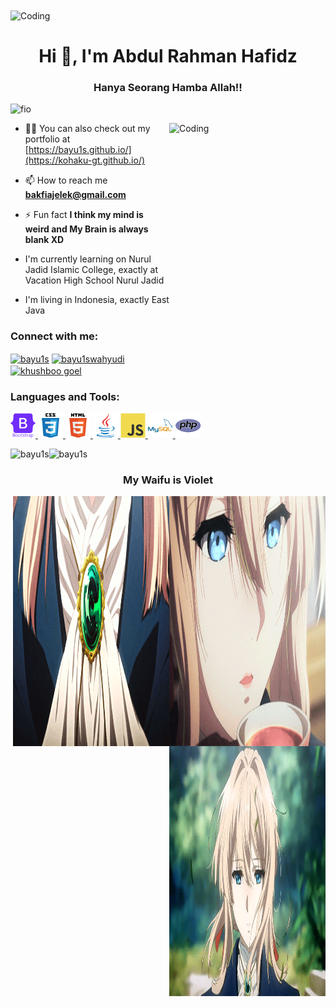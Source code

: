 <img alt="Coding" width="1000" height="300" align="center" src="f.gif">
<h1 align="center">Hi 👋, I'm Abdul Rahman Hafidz </h1>
<h3 align="center"> Hanya Seorang Hamba Allah!!</h3>

<p align="left"> <img src="https://komarev.com/ghpvc/?username=bayu1s&label=Profile%20views&color=129e00&style=plastic" alt="fio" /> </p>
<img align="right" alt="Coding" width="250" height="400" src="fio.png">


- 👨‍💻 You can also check out my portfolio at [https://bayu1s.github.io/](https://kohaku-gt.github.io/)

- 📫 How to reach me **bakfiajelek@gmail.com**

- ⚡ Fun fact **I think my mind is weird and My Brain is always blank XD**
  
-  I'm currently learning on Nurul Jadid Islamic College, exactly at Vacation High School Nurul Jadid

-  I'm living in Indonesia, exactly East Java


<h3 align="left">Connect with me:</h3>
<p align="left">

<a href="https://www.linkedin.com/in/kohaku-gt-761457226/" target="blank"><img align="center" src="https://cdn.jsdelivr.net/npm/simple-icons@3.0.1/icons/linkedin.svg" alt="bayu1s" height="30" width="40" /></a>
<a href="https://instagram.com/bayu1swahyudi" target="blank"><img align="center" src="https://cdn.jsdelivr.net/npm/simple-icons@3.0.1/icons/instagram.svg" alt="bayu1swahyudi" height="30" width="40" /></a>
<a href="https://www.youtube.com/channel/UCW2lyQoXMYUvRk8JpYNNcJw" target="blank"><img align="center" src="https://cdn.jsdelivr.net/npm/simple-icons@3.0.1/icons/youtube.svg" alt="khushboo goel" height="30" width="40" /></a>

</p>

<h3 align="left">Languages and Tools:</h3>
<p align="left"> 
  <a href="https://getbootstrap.com" target="_blank" rel="noreferrer"> 
    <img src="https://raw.githubusercontent.com/devicons/devicon/master/icons/bootstrap/bootstrap-plain-wordmark.svg" alt="bootstrap" width="40" height="40"/> 
  </a> 
  <a href="https://www.w3schools.com/css/" target="_blank" rel="noreferrer"> 
    <img src="https://raw.githubusercontent.com/devicons/devicon/master/icons/css3/css3-original-wordmark.svg" alt="css3" width="40" height="40"/> 
  </a> 
  <a href="https://www.w3.org/html/" target="_blank" rel="noreferrer"> 
    <img src="https://raw.githubusercontent.com/devicons/devicon/master/icons/html5/html5-original-wordmark.svg" alt="html5" width="40" height="40"/> 
  </a> 
  <a href="https://www.java.com" target="_blank" rel="noreferrer"> 
    <img src="https://raw.githubusercontent.com/devicons/devicon/master/icons/java/java-original.svg" alt="java" width="40" height="40"/> 
  </a> 
  <a href="https://developer.mozilla.org/en-US/docs/Web/JavaScript" target="_blank" rel="noreferrer"> 
    <img src="https://raw.githubusercontent.com/devicons/devicon/master/icons/javascript/javascript-original.svg" alt="javascript" width="40" height="40"/> 
  </a> 
  <a href="https://www.mysql.com/" target="_blank" rel="noreferrer"> 
    <img src="https://raw.githubusercontent.com/devicons/devicon/master/icons/mysql/mysql-original-wordmark.svg" alt="mysql" width="40" height="40"/> 
  </a> 
  <a href="https://www.php.net" target="_blank" rel="noreferrer"> 
    <img src="https://raw.githubusercontent.com/devicons/devicon/master/icons/php/php-original.svg" alt="php" width="40" height="40"/> 
  </a> 
</p>

<p><img align="left" src="https://github-readme-stats.vercel.app/api/top-langs?username=kohaku-gt&show_icons=true&locale=en&layout=compact" alt="bayu1s" /></p>
<p>&nbsp;<img align="left" src="https://github-readme-stats.vercel.app/api?username=kohaku-gt&show_icons=true&locale=en" alt="bayu1s" /></p>

<h3 align="center">My Waifu is Violet</h3>
<img align="right" alt="waifu" width="250" height="400" src="waifu.gif">
<img align="right" alt="waifu1" width="250" height="400" src="waifu1.gif">
<img align="right" alt="waifu2" width="250" height="400" src="waifu2.gif">
